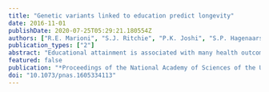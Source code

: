 ```yaml
---
title: "Genetic variants linked to education predict longevity"
date: 2016-11-01
publishDate: 2020-07-25T05:29:21.180554Z
authors: ["R.E. Marioni", "S.J. Ritchie", "P.K. Joshi", "S.P. Hagenaars", "A. Okbay", "K. Fischer", "M.J. Adams", "W.D. Hill", "G. Davies", "R. Nagy", "C. Amador", "K. Läll", "A. Metspalu", "D.C. Liewald", "A. Campbell", "J.F. Wilson", "C. Hayward", "T. Esko", "D.J. Porteous", "C.R. Gale", "I.J. Deary", "J.P. Beauchamp", "M.A. Fontana", "J.J. Lee", "T.H. Pers", "C.A. Rietveld", "P. Turley", "G.B. Chen", "V. Emilsson", "S.F. Meddens", "S. Oskarsson", "J.K. Pickrell", "K. Thom", "P. Timshel", "R. de Vlaming", "A. Abdellaoui", "T.S. Ahluwalia", "J. Bacelis", "C. Baumbach", "G. Bjornsdottir", "J.H. Brandsma", "M.P. Concas", "J. Derringer", "N.A. Furlotte", "T.E. Galesloot", "G. Girotto", "R. Gupta", "L.M. Hall", "S.E. Harris", "E. Hofer", "M. Horikoshi", "J.E. Huffman", "K. Kaasik", "I.P. Kalafati", "R. Karlsson", "A. Kong", "J. Lahti", "S.J. van der Lee", "C. de Leeuw", "P.A. Lind", "K.O. Lindgren", "T. Liu", "M. Mangino", "J. Marten", "E. Mihailov", "M.B. Miller", "P.J. van der Most", "C. Oldmeadow", "A. Payton", "N. Pervjakova", "W.J. Peyrot", "Y. Qian", "O. Raitakari", "R. Rueedi", "E. Salvi", "B. Schmidt", "K.E. Schraut", "J. Shi", "A.V. Smith", "R.A. Poot", "B. St Pourcain", "A. Teumer", "G. Thorleifsson", "N. Verweij", "D. Vuckovic", "J. Wellmann", "H.J. Westra", "J. Yang", "W. Zhao", "Z. Zhu", "B.Z. Alizadeh", "N. Amin", "A. Bakshi", "S.E. Baumeister", "G. Biino", "K. Bønnelykke", "P.A. Boyle", "H. Campbell", "F.P. Cappuccio"]
publication_types: ["2"]
abstract: "Educational attainment is associated with many health outcomes, including longevity. It is also known to be substantially heritable. Here, we used data from three large genetic epidemiology cohort studies (Generation Scotland, n = ∼17,000; UK Biobank, n = ∼115,000; and the Estonian Biobank, n = ∼6,000) to test whether education-linked genetic variants can predict lifespan length. We did so by using cohort members' polygenic profile score for education to predict their parents' longevity. Across the three cohorts, meta-analysis showed that a 1 SD higher polygenic education score was associated with ∼2.7% lower mortality risk for both mothers (total n deaths = 79,702) and ∼2.4% lower risk for fathers (total n deaths = 97,630). On average, the parents of offspring in the upper third of the polygenic score distribution lived 0.55 y longer compared with those of offspring in the lower third. Overall, these results indicate that the genetic contributions to educational attainment are useful in the prediction of human longevity."
featured: false
publication: "*Proceedings of the National Academy of Sciences of the United States of America*"
doi: "10.1073/pnas.1605334113"
---
```


